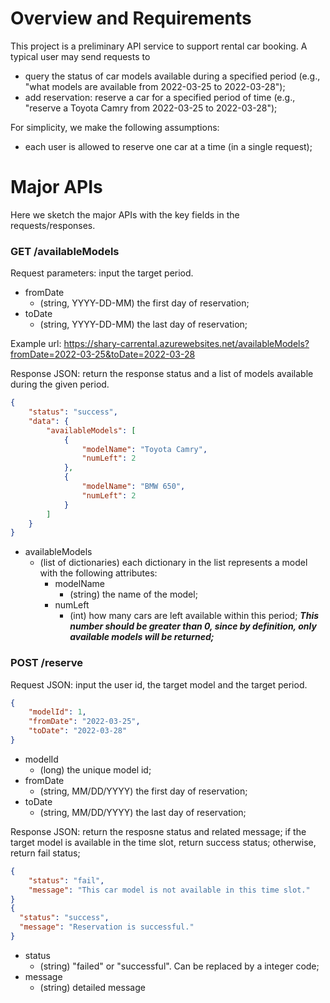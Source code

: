 # Overview and Requirements

This  project is a preliminary API service to support rental car booking. A typical user may send requests to

* query the status of car models available during a specified period (e.g., "what models are available from 2022-03-25 to 2022-03-28");
* add reservation: reserve a car for a specified period of time (e.g., "reserve a Toyota Camry from 2022-03-25 to 2022-03-28");

For simplicity, we make the following assumptions:

* each user is allowed to reserve one car at a time (in a single request);



# Major APIs

Here we sketch the major APIs with the key fields in the requests/responses.

### GET /availableModels

Request parameters: input the target period. 

* fromDate
  * (string, YYYY-DD-MM) the first day of reservation;
* toDate
  * (string, YYYY-DD-MM) the last day of reservation;

Example url: https://shary-carrental.azurewebsites.net/availableModels?fromDate=2022-03-25&toDate=2022-03-28

Response JSON: return the response status and a list of models available during the given period.

```json
{
    "status": "success",
    "data": {
        "availableModels": [
            {
                "modelName": "Toyota Camry",
                "numLeft": 2
            },
            {
                "modelName": "BMW 650",
                "numLeft": 2
            }
        ]
    }
}
```

* availableModels
  * (list of dictionaries) each dictionary in the list represents a model with the following attributes:
    * modelName
      * (string) the name of the model;
    * numLeft
      * (int) how many cars are left available within this period; ***This number should be greater than 0, since by definition, only available models will be returned;***

### POST /reserve

Request JSON: input the user id, the target model and the target period.

```json
{
    "modelId": 1,
    "fromDate": "2022-03-25",
    "toDate": "2022-03-28"
}
```
* modelId
  * (long) the unique model id;
* fromDate
  * (string, MM/DD/YYYY) the first day of reservation;
* toDate
  * (string, MM/DD/YYYY) the last day of reservation;

Response JSON: return the resposne status and related message; if the target model is available in the time slot, return success status; otherwise, return fail status;

```json
{
    "status": "fail",
    "message": "This car model is not available in this time slot."
}
{
  "status": "success",
  "message": "Reservation is successful."
}
```

* status
  * (string) "failed" or "successful". Can be replaced by a integer code;
* message
  * (string) detailed message
